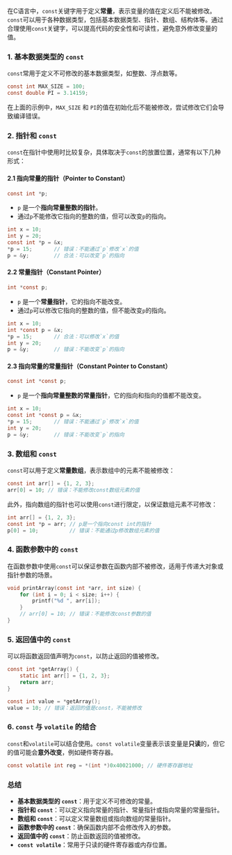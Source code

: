 在C语言中，`const`关键字用于定义**常量**，表示变量的值在定义后不能被修改。`const`可以用于各种数据类型，包括基本数据类型、指针、数组、结构体等。通过合理使用`const`关键字，可以提高代码的安全性和可读性，避免意外修改变量的值。

### 1. **基本数据类型的 `const`**

`const`常用于定义不可修改的基本数据类型，如整数、浮点数等。

```c
const int MAX_SIZE = 100;
const double PI = 3.14159;
```

在上面的示例中，`MAX_SIZE` 和 `PI`的值在初始化后不能被修改，尝试修改它们会导致编译错误。

### 2. **指针和 `const`**

`const`在指针中使用时比较复杂，具体取决于`const`的放置位置，通常有以下几种形式：

#### 2.1 指向常量的指针（Pointer to Constant）

```c
const int *p;
```

- `p` 是一个**指向常量整数的指针**。
- 通过`p`不能修改它指向的整数的值，但可以改变`p`的指向。

```c
int x = 10;
int y = 20;
const int *p = &x;
*p = 15;       // 错误：不能通过`p`修改`x`的值
p = &y;        // 合法：可以改变`p`的指向
```

#### 2.2 常量指针（Constant Pointer）

```c
int *const p;
```

- `p` 是一个**常量指针**，它的指向不能改变。
- 通过`p`可以修改它指向的整数的值，但不能改变`p`的指向。

```c
int x = 10;
int *const p = &x;
*p = 15;       // 合法：可以修改`x`的值
int y = 20;
p = &y;        // 错误：不能改变`p`的指向
```

#### 2.3 指向常量的常量指针（Constant Pointer to Constant）

```c
const int *const p;
```

- `p` 是一个**指向常量整数的常量指针**，它的指向和指向的值都不能改变。

```c
int x = 10;
const int *const p = &x;
*p = 15;       // 错误：不能通过`p`修改`x`的值
int y = 20;
p = &y;        // 错误：不能改变`p`的指向
```

### 3. **数组和 `const`**

`const`可以用于定义**常量数组**，表示数组中的元素不能被修改：

```c
const int arr[] = {1, 2, 3};
arr[0] = 10; // 错误：不能修改const数组元素的值
```

此外，指向数组的指针也可以使用`const`进行限定，以保证数组元素不可修改：

```c
int arr[] = {1, 2, 3};
const int *p = arr; // p是一个指向const int的指针
p[0] = 10;          // 错误：不能通过p修改数组元素的值
```

### 4. **函数参数中的 `const`**

在函数参数中使用`const`可以保证参数在函数内部不被修改，适用于传递大对象或指针参数的场景。

```c
void printArray(const int *arr, int size) {
    for (int i = 0; i < size; i++) {
        printf("%d ", arr[i]);
    }
    // arr[0] = 10; // 错误：不能修改const参数的值
}
```

### 5. **返回值中的 `const`**

可以将函数返回值声明为`const`，以防止返回的值被修改。

```c
const int *getArray() {
    static int arr[] = {1, 2, 3};
    return arr;
}

const int value = *getArray();
value = 10; // 错误：返回的值是const，不能被修改
```

### 6. **`const` 与 `volatile` 的结合**

`const`和`volatile`可以结合使用。`const volatile`变量表示该变量是**只读**的，但它的值可能会**意外改变**，例如硬件寄存器。

```c
const volatile int reg = *(int *)0x40021000; // 硬件寄存器地址
```

### 总结

- **基本数据类型的 `const`**：用于定义不可修改的常量。
- **指针和 `const`**：可以定义指向常量的指针、常量指针或指向常量的常量指针。
- **数组和 `const`**：可以定义常量数组或指向数组的常量指针。
- **函数参数中的 `const`**：确保函数内部不会修改传入的参数。
- **返回值中的 `const`**：防止函数返回的值被修改。
- **`const volatile`**：常用于只读的硬件寄存器或内存位置。